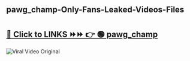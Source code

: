 
 ## pawg_champ-Only-Fans-Leaked-Videos-Files

# <h2><a href="https://mediaupload.pro?pawg_champ">🔗 Click to LINKS ⏩⏩ 👉 🟢 pawg_champ </a></h2>

<a href="https://mediaupload.pro?pawg_champ" rel="nofollow" data-target="animated-image.originalLink"><img src="https://i.ibb.co.com/xMMVF88/686577567.gif" alt="Viral Video Original" style="max-width: 100%; display: inline-block;" data-target="animated-image.originalImage"></a>